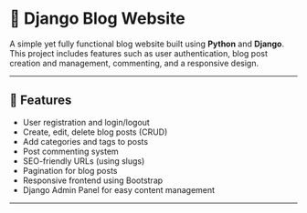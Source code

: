 # 📝 Django Blog Website

A simple yet fully functional blog website built using **Python** and **Django**. This project includes features such as user authentication, blog post creation and management, commenting, and a responsive design.

---

## 🚀 Features

- User registration and login/logout
- Create, edit, delete blog posts (CRUD)
- Add categories and tags to posts
- Post commenting system
- SEO-friendly URLs (using slugs)
- Pagination for blog posts
- Responsive frontend using Bootstrap
- Django Admin Panel for easy content management

---
